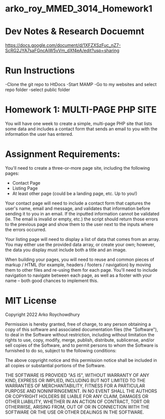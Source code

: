 # arko_roy_MMED_3014_Homework1

# Dev Notes & Research Docuemnt
https://docs.google.com/document/d/1XFZXSzFuc_nZ7-ScRG2JYA7saFGncAiW5vVm_dXf4eA/edit?usp=sharing

# Run Instructions
-Clone the git repo to HtDocs
-Start MAMP
-Go to my websites and select repo folder
-select public folder

# Homework 1: MULTI-PAGE PHP SITE

You will have one week to create a simple, multi-page PHP site that lists some data and includes a contact form that sends an email to you with the information the user has entered.

# Assignment Requirements:

You'll need to create a three-or-more page site, including the following pages:

- Contact Page
- Listing Page
- At least other page (could be a landing page, etc. Up to you!)

Your contact page will need to include a contact form that captures the user's name, email and message, and validates that information before sending it to you in an email. If the inputted information cannot be validated (ie. The email is invalid or empty, etc.) the script should return those errors to the previous page and show them to the user next to the inputs where the errors occurred.

Your listing page will need to display a list of data that comes from an array. You may either use the provided data array, or create your own; however, the data you display must include both a title and an image.

When building your pages, you will need to reuse and common pieces of markup / HTML (for example, headers / footers / navigation) by moving them to other files and re-using them for each page. You'll need to include navigation to navigate between each page, as well as a footer with your name – both good chances to implement this.

# MIT License

Copyright 2022 Arko Roychowdhury

Permission is hereby granted, free of charge, to any person obtaining a copy of this software and associated documentation files (the "Software"), to deal in the Software without restriction, including without limitation the rights to use, copy, modify, merge, publish, distribute, sublicense, and/or sell copies of the Software, and to permit persons to whom the Software is furnished to do so, subject to the following conditions:

The above copyright notice and this permission notice shall be included in all copies or substantial portions of the Software.

THE SOFTWARE IS PROVIDED "AS IS", WITHOUT WARRANTY OF ANY KIND, EXPRESS OR IMPLIED, INCLUDING BUT NOT LIMITED TO THE WARRANTIES OF MERCHANTABILITY, FITNESS FOR A PARTICULAR PURPOSE AND NONINFRINGEMENT. IN NO EVENT SHALL THE AUTHORS OR COPYRIGHT HOLDERS BE LIABLE FOR ANY CLAIM, DAMAGES OR OTHER LIABILITY, WHETHER IN AN ACTION OF CONTRACT, TORT OR OTHERWISE, ARISING FROM, OUT OF OR IN CONNECTION WITH THE SOFTWARE OR THE USE OR OTHER DEALINGS IN THE SOFTWARE.

